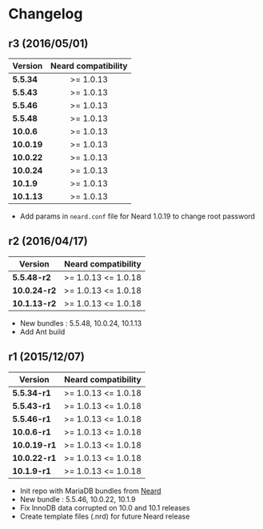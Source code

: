 # Changelog

## r3 (2016/05/01)

| Version   | Neard compatibility |
| --------- |:-------------------:|
| **5.5.34** | >= 1.0.13 |
| **5.5.43** | >= 1.0.13 |
| **5.5.46** | >= 1.0.13 |
| **5.5.48** | >= 1.0.13 |
| **10.0.6** | >= 1.0.13 |
| **10.0.19** | >= 1.0.13 |
| **10.0.22** | >= 1.0.13 |
| **10.0.24** | >= 1.0.13 |
| **10.1.9** | >= 1.0.13 |
| **10.1.13** | >= 1.0.13 |

* Add params in `neard.conf` file for Neard 1.0.19 to change root password

## r2 (2016/04/17)

| Version   | Neard compatibility |
| --------- |:-------------------:|
| **5.5.48-r2** | >= 1.0.13 <= 1.0.18 |
| **10.0.24-r2** | >= 1.0.13 <= 1.0.18 |
| **10.1.13-r2** | >= 1.0.13 <= 1.0.18 |

* New bundles : 5.5.48, 10.0.24, 10.1.13
* Add Ant build

## r1 (2015/12/07)

| Version   | Neard compatibility |
| --------- |:-------------------:|
| **5.5.34-r1** | >= 1.0.13 <= 1.0.18 |
| **5.5.43-r1** | >= 1.0.13 <= 1.0.18 |
| **5.5.46-r1** | >= 1.0.13 <= 1.0.18 |
| **10.0.6-r1** | >= 1.0.13 <= 1.0.18 |
| **10.0.19-r1** | >= 1.0.13 <= 1.0.18 |
| **10.0.22-r1** | >= 1.0.13 <= 1.0.18 |
| **10.1.9-r1** | >= 1.0.13 <= 1.0.18 |

* Init repo with MariaDB bundles from [Neard](https://github.com/crazy-max/neard)
* New bundle : 5.5.46, 10.0.22, 10.1.9
* Fix InnoDB data corrupted on 10.0 and 10.1 releases
* Create template files (.nrd) for future Neard release
